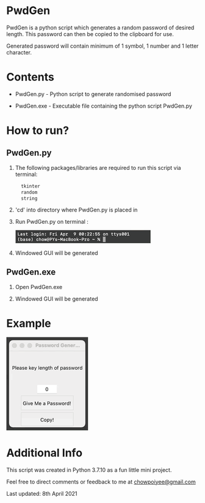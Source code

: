 # PwdGen
PwdGen is a python script which generates a random password of desired length. This password can then be copied to the clipboard for use.

Generated password will contain minimum of 1 symbol, 1 number and 1 letter character.


# Contents
- PwdGen.py - Python script to generate randomised password
  
- PwdGen.exe - Executable file containing the python script PwdGen.py


# How to run?
## PwdGen.py
1. The following packages/libraries are required to run this script via terminal:

         tkinter        
         random
         string

2. 'cd' into directory where PwdGen.py is placed in
3. Run PwdGen.py on terminal :

    ![Terminal Demo](readme/terminal.gif)

4. Windowed GUI will be generated

## PwdGen.exe
1. Open PwdGen.exe

2. Windowed GUI will be generated

# Example

![Video Demo](readme/Demo.gif)

# Additional Info
This script was created in Python 3.7.10 as a fun little mini project.

Feel free to direct comments or feedback to me at chowpoiyee@gmail.com

Last updated: 8th April 2021